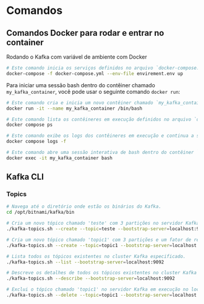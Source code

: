 # Comandos

## Comandos Docker para rodar e entrar no container

Rodando o Kafka com variável de ambiente com Docker

```bash
# Este comando inicia os serviços definidos no arquivo `docker-compose.yml` utilizando as variáveis de ambiente especificadas no arquivo `envirement.env`.
docker-compose -f docker-compose.yml --env-file envirement.env up
```

Para iniciar uma sessão bash dentro do contêiner chamado `my_kafka_container`, você pode usar o seguinte comando `docker run`:

```bash
# Este comando cria e inicia um novo contêiner chamado `my_kafka_container` e abre uma sessão interativa de bash dentro dele.
docker run -it --name my_kafka_container /bin/bash
```

```bash
# Este comando lista os contêineres em execução definidos no arquivo `docker-compose.yml`.
docker compose ps
```

```bash
# Este comando exibe os logs dos contêineres em execução e continua a seguir novos logs em tempo real.
docker compose logs -f
```

```bash
# Este comando abre uma sessão interativa de bash dentro do contêiner `my_kafka_container` em execução.
docker exec -it my_kafka_container bash
```

## Kafka CLI

### Topics

```bash
# Navega até o diretório onde estão os binários do Kafka.
cd /opt/bitnami/kafka/bin
```

```bash
# Cria um novo tópico chamado 'teste' com 3 partições no servidor Kafka em execução no localhost na porta 9092.
./kafka-topics.sh --create --topic=teste --bootstrap-server=localhost:9092 --partitions=3
```

```bash
# Cria um novo tópico chamado 'topic1' com 3 partições e um fator de replicação de 3 no servidor Kafka em execução no localhost na porta 9092.
./kafka-topics.sh --create --topic=topic1 --bootstrap-server=localhost:9092 --partitions=3 --replication-factor=3
```

```bash
# Lista todos os tópicos existentes no cluster Kafka especificado.
./kafka-topics.sh --list --bootstrap-server=localhost:9092
```

```bash
# Descreve os detalhes de todos os tópicos existentes no cluster Kafka especificado.
./kafka-topics.sh --describe --bootstrap-server=localhost:9092
```

```bash
# Exclui o tópico chamado 'topic1' no servidor Kafka em execução no localhost na porta 9092.
./kafka-topics.sh --delete --topic=topic1 --bootstrap-server=localhost:9092
```
